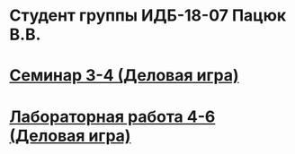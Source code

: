 # Студент группы ИДБ-18-07 Пацюк В.В.
# [Семинар 3-4 (Деловая игра)](https://github.com/NAF-FLY/vadim.github.io/wiki/Деловая-игра-(Семинар-3-4))
# [Лабораторная работа 4-6 (Деловая игра)](https://github.com/NAF-FLY/vadim.github.io/wiki/%D0%9B%D0%B0%D0%B1%D0%BE%D1%80%D0%B0%D1%82%D0%BE%D1%80%D0%BD%D0%B0%D1%8F-%E2%84%964-6-(%D0%94%D0%B5%D0%BB%D0%BE%D0%B2%D0%B0%D1%8F-%D0%B8%D0%B3%D1%80%D0%B0))
